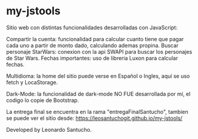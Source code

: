 # my-jstools
Sitio web con distintas funcionalidades desarrolladas con JavaScript:

Compartir la cuenta: funcionalidad para calcular cuanto tiene que pagar cada uno a partir de monto dado, calculando ademas propina. 
Buscar personaje StarWars: conexion con la api SWAPI para buscar los personajes de Star Wars. 
Fechas importantes: uso de libreria Luxon para calcular fechas. 

Multidioma: la home del sitio puede verse en Español o Ingles, aquí se uso fetch y LocaStorage.

Dark-Mode: la funcionalidad de dark-mode NO FUE desarrollada por mí, el codigo lo copie de Bootstrap.

La entrega final se encuentra en la rama "entregaFinalSantucho", tambien se puede ver el sitio desde: https://leosantuchogit.github.io/my-jstools/ 

Developed by Leonardo Santucho.
